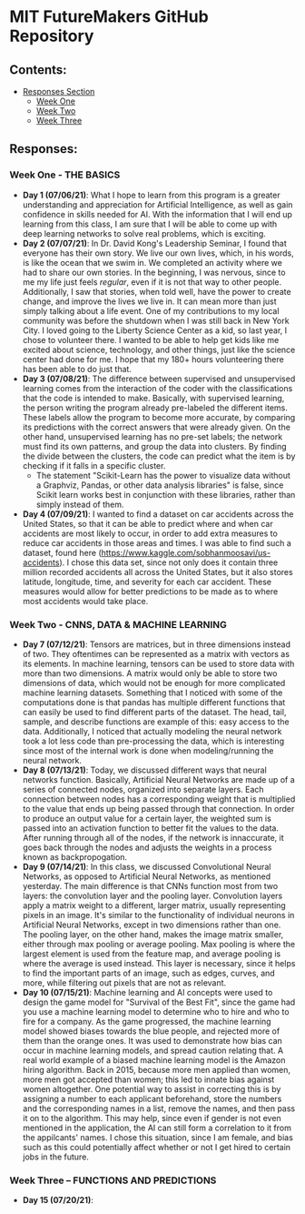 # MIT FutureMakers GitHub Repository
## Contents:
   - [Responses Section](#responses)
      - [Week One](#week-one---the-basics)
      - [Week Two](#week-two---cnns-data--machine-learning)
      - [Week Three](#week-three--functions-and-predictions)
## Responses:
### Week One - THE BASICS
   - **Day 1 (07/06/21)**: What I hope to learn from this program is a greater understanding and appreciation for Artificial Intelligence, as well as gain confidence in skills needed for AI. With the information that I will end up learning from this class, I am sure that I will be able to come up with deep learning networks to solve real problems, which is exciting.
   - **Day 2 (07/07/21)**: In Dr. David Kong's Leadership Seminar, I found that everyone has their own story. We live our own lives, which, in his words, is like the ocean that we swim in. We completed an activity where we had to share our own stories. In the beginning, I was nervous, since to me my life just feels *regular*, even if it is not that way to other people. Additionally, I saw that stories, when told well, have the power to create change, and improve the lives we live in. It can mean more than just simply talking about a life event. One of my contributions to my local community was before the shutdown when I was still back in New York City. I loved going to the Liberty Science Center as a kid, so last year, I chose to volunteer there. I wanted to be able to help get kids like me excited about science, technology, and other things, just like the science center had done for me. I hope that my 180+ hours volunteering there has been able to do just that.
   - **Day 3 (07/08/21)**: The difference between supervised and unsupervised learning comes from the interaction of the coder with the classifications that the code is intended to make. Basically, with supervised learning, the person writing the program already pre-labeled the different items. These labels allow the program to become more accurate, by comparing its predictions with the correct answers that were already given. On the other hand, unsupervised learning has no pre-set labels; the network must find its own patterns, and group the data into clusters. By finding the divide between the clusters, the code can predict what the item is by checking if it falls in a specific cluster. 
     - The statement "Scikit-Learn has the power to visualize data without a Graphviz, Pandas, or other data analysis libraries" is false, since Scikit learn works best in conjunction with these libraries, rather than simply instead of them.  
  - **Day 4 (07/09/21)**: I wanted to find a dataset on car accidents across the United States, so that it can be able to predict where and when car accidents are most likely to occur, in order to add extra measures to reduce car accidents in those areas and times. I was able to find such a dataset, found here (https://www.kaggle.com/sobhanmoosavi/us-accidents). I chose this data set, since not only does it contain three million recorded accidents all across the United States, but it also stores latitude, longitude, time, and severity for each car accident. These measures would allow for better predictions to be made as to where most accidents would take place.

### Week Two - CNNS, DATA & MACHINE LEARNING
   - **Day 7 (07/12/21)**: Tensors are matrices, but in three dimensions instead of two. They oftentimes can be represented as a matrix with vectors as its elements. In machine learning, tensors can be used to store data with more than two dimensions. A matrix would only be able to store two dimensions of data, which would not be enough for more complicated machine learning datasets. Something that I noticed with some of the computations done is that pandas has multiple different functions that can easily be used to find different parts of the dataset. The head, tail, sample, and describe functions are example of this: easy access to the data. Additionally, I noticed that actually modeling the neural network took a lot less code than pre-processing the data, which is interesting since most of the internal work is done when modeling/running the neural network.
   - **Day 8 (07/13/21)**: Today, we discussed different ways that neural networks function. Basically, Artificial Neural Networks are made up of a series of connected nodes, organized into separate layers. Each connection between nodes has a corresponding weight that is multiplied to the value that ends up being passed through that connection. In order to produce an output value for a certain layer, the weighted sum is passed into an activation function to better fit the values to the data. After running through all of the nodes, if the network is innaccurate, it goes back through the nodes and adjusts the weights in a process known as backpropogation.
   - **Day 9 (07/14/21)**: In this class, we discussed Convolutional Neural Networks, as opposed to Artificial Neural Networks, as mentioned yesterday. The main difference is that CNNs function most from two layers: the convolution layer and the pooling layer. Convolution layers apply a matrix weight to a different, larger matrix, usually representing pixels in an image. It's similar to the functionality of individual neurons in Artificial Neural Networks, except in two dimensions rather than one. The pooling layer, on the other hand, makes the image matrix smaller, either through max pooling or average pooling. Max pooling is where the largest element is used from the feature map, and average pooling is where the average is used instead. This layer is necessary, since it helps to find the important parts of an image, such as edges, curves, and more, while filtering out pixels that are not as relevant.
   - **Day 10 (07/15/21)**: Machine learning and AI concepts were used to design the game model for "Survival of the Best Fit", since the game had you use a machine learning model to determine who to hire and who to fire for a company. As the game progressed, the machine learning model showed biases towards the blue people, and rejected more of them than the orange ones. It was used to demonstrate how bias can occur in machine learning models, and spread caution relating that. A real world example of a biased machine learning model is the Amazon hiring algorithm. Back in 2015, because more men applied than women, more men got accepted than women; this led to innate bias against women altogether. One potential way to assist in correcting this is by assigning a number to each applicant beforehand, store the numbers and the corresponding names in a list, remove the names, and then pass it on to the algorithm. This may help, since even if gender is not even mentioned in the application, the AI can still form a correlation to it from the appilcants' names. I chose this situation, since I am female, and bias such as this could potentially affect whether or not I get hired to certain jobs in the future.

### Week Three – FUNCTIONS AND PREDICTIONS
   - **Day 15 (07/20/21)**: 
